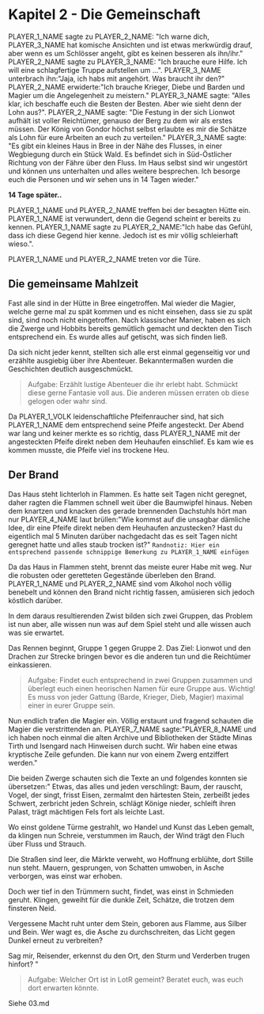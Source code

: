 # Kapitel 2 - Die Gemeinschaft
PLAYER_1_NAME sagte zu PLAYER_2_NAME: "Ich warne dich, PLAYER_3_NAME hat komische Ansichten und ist etwas merkwürdig drauf, aber wenn es um Schlösser angeht, gibt es keinen besseren als ihn/ihr."
PLAYER_2_NAME sagte zu PLAYER_3_NAME: "Ich brauche eure Hilfe. Ich will eine schlagfertige Truppe aufstellen um ...". PLAYER_3_NAME unterbrach ihn:"Jaja, ich habs mit angehört. Was braucht ihr den?"
PLAYER_2_NAME erwiderte:"Ich brauche Krieger, Diebe und Barden und Magier um die Angelegenheit zu meistern."
PLAYER_3_NAME sagte: "Alles klar, ich beschaffe euch die Besten der Besten. Aber wie sieht denn der Lohn aus?".
PLAYER_2_NAME sagte: "Die Festung in der sich Lionwot aufhält ist voller Reichtümer, genauso der Berg zu dem wir als erstes müssen. Der König von Gondor höchst selbst erlaubte es mir die Schätze als Lohn für eure Arbeiten an euch zu verteilen."
PLAYER_3_NAME sagte: "Es gibt ein kleines Haus in Bree in der Nähe des Flusses, in einer Wegbiegung durch ein Stück Wald. Es befindet sich in Süd-Östlicher Richtung von der Fähre über den Fluss. Im Haus selbst sind wir ungestört und können uns unterhalten und alles weitere besprechen. Ich besorge euch die Personen und wir sehen uns in 14 Tagen wieder."

**14 Tage später..**

PLAYER_1_NAME und PLAYER_2_NAME treffen bei der besagten Hütte ein. PLAYER_1_NAME ist verwundert, denn die Gegend scheint er bereits zu kennen.
PLAYER_1_NAME sagte zu PLAYER_2_NAME:"Ich habe das Gefühl, dass ich diese Gegend hier kenne. Jedoch ist es mir völlig schleierhaft wieso.".

PLAYER_1_NAME und PLAYER_2_NAME treten vor die Türe.

## Die gemeinsame Mahlzeit

Fast alle sind in der Hütte in Bree eingetroffen. Mal wieder die Magier, welche gerne mal zu spät kommen und es nicht einsehen, dass sie zu spät sind, sind noch nicht eingetroffen.
Nach klassischer Manier, haben es sich die Zwerge und Hobbits bereits gemütlich gemacht und deckten den Tisch entsprechend ein.
Es wurde alles auf getischt, was sich finden ließ.

Da sich nicht jeder kennt, stellten sich alle erst einmal gegenseitig vor und erzählte ausgiebig über ihre Abenteuer. Bekanntermaßen wurden die Geschichten deutlich ausgeschmückt.

> Aufgabe:
> Erzählt lustige Abenteuer die ihr erlebt habt. Schmückt diese gerne Fantasie voll aus.
> Die anderen müssen erraten ob diese gelogen oder wahr sind.

Da PLAYER_1_VOLK leidenschaftliche Pfeifenraucher sind, hat sich PLAYER_1_NAME dem entsprechend seine Pfeife angesteckt. Der Abend war lang und keiner merkte es so richtig, dass PLAYER_1_NAME mit der angesteckten
Pfeife direkt neben dem Heuhaufen einschlief. Es kam wie es kommen musste, die Pfeife viel ins trockene Heu.

## Der Brand

Das Haus steht lichterloh in Flammen. Es hatte seit Tagen nicht geregnet, daher ragten die Flammen schnell weit über die Baumwipfel hinaus. Neben dem knartzen und knacken des gerade brennenden Dachstuhls hört man nur
PLAYER_4_NAME laut brüllen:"Wie kommst auf die unsagbar dämliche Idee, dir eine Pfeife direkt neben dem Heuhaufen anzustecken? Hast du eigentlich mal 5 Minuten darüber nachgedacht das es seit Tagen nicht geregnet hatte und alles staub trocken ist?"
`Randnotiz: Hier ein entsprechend passende schnippige Bemerkung zu PLAYER_1_NAME einfügen`



Da das Haus in Flammen steht, brennt das meiste eurer Habe mit weg. Nur die robusten oder geretteten Gegestände überleben den Brand.
PLAYER_1_NAME und PLAYER_2_NAME sind vom Alkohol noch völlig benebelt und können den Brand nicht richtig fassen, amüsieren sich jedoch köstlich darüber.

In dem daraus resultierenden Zwist bilden sich zwei Gruppen, das Problem ist nun aber, alle wissen nun was auf dem Spiel steht und alle wissen auch was sie erwartet.

Das Rennen beginnt, Gruppe 1 gegen Gruppe 2.
Das Ziel: Lionwot und den Drachen zur Strecke bringen bevor es die anderen tun und die Reichtümer einkassieren.

> Aufgabe:
> Findet euch entsprechend in zwei Gruppen zusammen und überlegt euch einen heorischen Namen für eure Gruppe aus.
> Wichtig! Es muss von jeder Gattung (Barde, Krieger, Dieb, Magier) maximal einer in eurer Gruppe sein.


Nun endlich trafen die Magier ein. Völlig erstaunt und fragend schauten die Magier die verstrittenden an. 
PLAYER_7_NAME sagte:"PLAYER_8_NAME und ich haben noch einmal die alten Archive und Bibliotheken der Städte Minas Tirth und Isengard nach Hinweisen durch sucht. Wir haben eine etwas kryptische Zeile gefunden. Die kann nur von einem Zwerg entziffert werden."

Die beiden Zwerge schauten sich die Texte an und folgendes konnten sie übersetzen:"
Etwas, das alles und jeden verschlingt:
Baum, der rauscht, Vogel, der singt,
frisst Eisen, zermalmt den härtesten Stein,
zerbeißt jedes Schwert, zerbricht jeden Schrein,
schlägt Könige nieder, schleift ihren Palast,
trägt mächtigen Fels fort als leichte Last.

Wo einst goldene Türme gestrahlt,
wo Handel und Kunst das Leben gemalt,
da klingen nun Schreie, verstummen im Rauch,
der Wind trägt den Fluch über Fluss und Strauch.

Die Straßen sind leer, die Märkte verweht,
wo Hoffnung erblühte, dort Stille nun steht.
Mauern, gesprungen, von Schatten umwoben,
in Asche verborgen, was einst war erhoben.

Doch wer tief in den Trümmern sucht,
findet, was einst in Schmieden geruht.
Klingen, geweiht für die dunkle Zeit,
Schätze, die trotzen dem finsteren Neid.

Vergessene Macht ruht unter dem Stein,
geboren aus Flamme, aus Silber und Bein.
Wer wagt es, die Asche zu durchschreiten,
das Licht gegen Dunkel erneut zu verbreiten?

Sag mir, Reisender, erkennst du den Ort,
den Sturm und Verderben trugen hinfort?
"

> Aufgabe:
> Welcher Ort ist in LotR gemeint?
> Beratet euch, was euch dort erwarten könnte.


Siehe 03.md